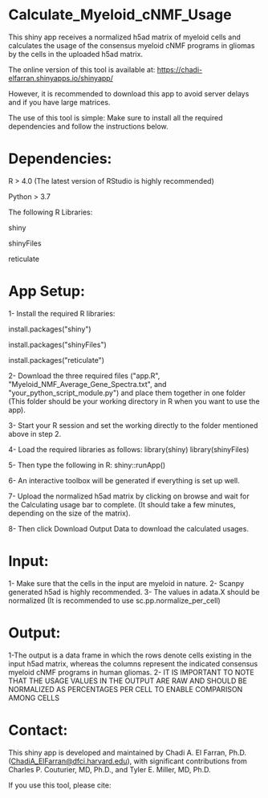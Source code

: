 # Calculate_Myeloid_cNMF_Usage
This shiny app receives a normalized h5ad matrix of myeloid cells and calculates the usage of the consensus myeloid cNMF programs in gliomas by the cells in the uploaded h5ad matrix.


The online version of this tool is available at: 
https://chadi-elfarran.shinyapps.io/shinyapp/

However, it is recommended to download this app to avoid server delays and if you have large matrices.

The use of this tool is simple: Make sure to install all the required dependencies and follow the instructions below.

# Dependencies:
R > 4.0 (The latest version of RStudio is highly recommended)

Python > 3.7

The following R Libraries:

shiny

shinyFiles

reticulate

# App Setup:

1- Install the required R libraries:

install.packages("shiny")

install.packages("shinyFiles")

install.packages("reticulate")

2- Download the three required files ("app.R", "Myeloid_NMF_Average_Gene_Spectra.txt", and "your_python_script_module.py") and place them together in one folder (This folder should be your working directory in R when you want to use the app).

3- Start your R session and set the working directly to the folder mentioned above in step 2.

4- Load the required libraries as follows:
library(shiny)
library(shinyFiles)

5- Then type the following in R:
shiny::runApp()

6- An interactive toolbox will be generated if everything is set up well.

7- Upload the normalized h5ad matrix by clicking on browse and wait for the Calculating usage bar to complete. (It should take a few minutes, depending on the size of the matrix).

8- Then click Download Output Data to download the calculated usages.

# Input:

1- Make sure that the cells in the input are myeloid in nature.
2- Scanpy generated h5ad is highly recommended.
3- The values in adata.X should be normalized (It is recommended to use sc.pp.normalize_per_cell)


# Output:

1-The output is a data frame in which the rows denote cells existing in the input h5ad matrix, whereas the columns represent the indicated consensus myeloid cNMF programs in human gliomas.
2- IT IS IMPORTANT TO NOTE THAT THE USAGE VALUES IN THE OUTPUT ARE RAW AND SHOULD BE NORMALIZED AS PERCENTAGES PER CELL TO ENABLE COMPARISON AMONG CELLS

# Contact:

This shiny app is developed and maintained by Chadi A. El Farran, Ph.D. (ChadiA_ElFarran@dfci.harvard.edu), with significant contributions from Charles P. Couturier, MD, Ph.D., and Tyler E. Miller, MD, Ph.D.

If you use this tool, please cite:




